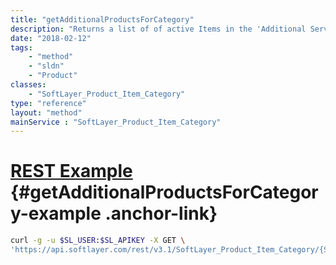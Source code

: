 ```yaml
---
title: "getAdditionalProductsForCategory"
description: "Returns a list of of active Items in the 'Additional Services' package with their active prices for a given product item category and sorts them by price."
date: "2018-02-12"
tags:
    - "method"
    - "sldn"
    - "Product"
classes:
    - "SoftLayer_Product_Item_Category"
type: "reference"
layout: "method"
mainService : "SoftLayer_Product_Item_Category"
---
```


# [REST Example](#getAdditionalProductsForCategory-example) <a href="/article/rest/"><i class="fas fa-question"></i></a> {#getAdditionalProductsForCategory-example .anchor-link} 
```bash
curl -g -u $SL_USER:$SL_APIKEY -X GET \
'https://api.softlayer.com/rest/v3.1/SoftLayer_Product_Item_Category/{SoftLayer_Product_Item_CategoryID}/getAdditionalProductsForCategory'
```
